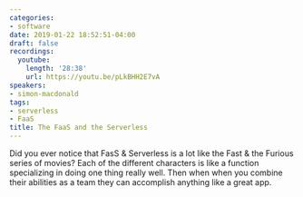 ```yaml
---
categories:
- software
date: 2019-01-22 18:52:51-04:00
draft: false
recordings:
  youtube:
    length: '28:38'
    url: https://youtu.be/pLkBHH2E7vA
speakers:
- simon-macdonald
tags:
- serverless
- FaaS
title: The FaaS and the Serverless
---
```



Did you ever notice that FasS & Serverless is a lot like the Fast & the Furious series of movies? Each of the different characters is like a function specializing in doing one thing really well. Then when when you combine their abilities as a team they can accomplish anything like a great app.
